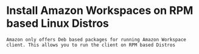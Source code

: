 # Install Amazon Workspaces on RPM based Linux Distros

```
Amazon only offers Deb based packages for running Amazon Workspace client. This allows you to run the client on RPM based Distros
```


